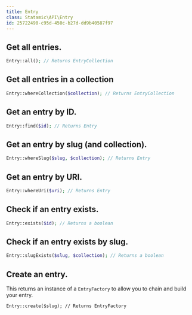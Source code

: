 ```yaml
---
title: Entry
class: Statamic\API\Entry
id: 25722490-c95d-450c-b27d-dd9b40587f97
---
```

## Get all entries.

``` php
Entry::all(); // Returns EntryCollection
```

## Get all entries in a collection

``` php
Entry::whereCollection($collection); // Returns EntryCollection
```

## Get an entry by ID.

``` php
Entry::find($id); // Returns Entry
```

## Get an entry by slug (and collection).

``` php
Entry::whereSlug($slug, $collection); // Returns Entry
```

## Get an entry by URI.

``` php
Entry::whereUri($uri); // Returns Entry
```

## Check if an entry exists.

``` php
Entry::exists($id); // Returns a boolean
```

## Check if an entry exists by slug.

``` php
Entry::slugExists($slug, $collection); // Returns a boolean
```

## Create an entry.

This returns an instance of a `EntryFactory` to allow you to chain and build your entry.

```
Entry::create($slug); // Returns EntryFactory
```

